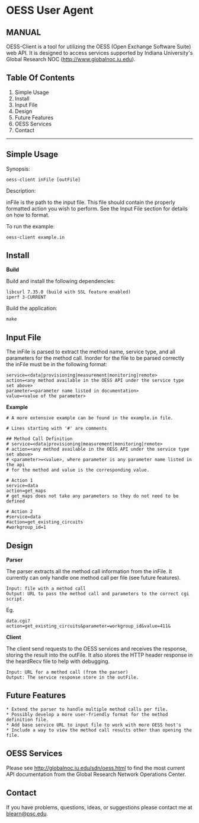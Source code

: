 OESS User Agent
===============

MANUAL
------
OESS-Client is a tool for utilizing the OESS (Open Exchange Software
Suite) web API. It is designed to access services supported by Indiana
University's Global Research NOC (http://www.globalnoc.iu.edu).


Table Of Contents
-----------------

1. Simple Usage
2. Install
3. Input File
4. Design
5. Future Features
6. OESS Services
7. Contact

-----------------


Simple Usage
---------------

Synopsis:

    oess-client inFile [outFile]

Description:

inFile is the path to the input file. This file should contain the 
properly formatted action you wish to perform. See the Input File section for details 
on how to format.

To run the example:

    oess-client example.in

Install
----------

__Build__

Build and install the following dependencies:

    libcurl 7.35.0 (build with SSL feature enabled)
    iperf 3-CURRENT

Build the application:

    make

Input File
-------------

The inFile is parsed to extract the method name, service type, and all 
parameters for the method call. Inorder for the file to be parsed correctly the 
inFile must be in the following format:

    service=<data|provisioning|measurement|monitoring|remote>
    action=<any method available in the OESS API under the service type set above>
    parameter=<parameter name listed in documentation>
    value=<value of the parameter>

__Example__

```
# A more extensive example can be found in the example.in file.

# Lines starting with '#' are comments

## Method Call Definition
# service=<data|provisioning|measurement|monitoring|remote>
# action=<any method available in the OESS API under the service type set above>
# <parameter>=<value>, where parameter is any parameter name listed in the api 
# for the method and value is the corresponding value.

# Action 1
service=data
action=get_maps
# get_maps does not take any parameters so they do not need to be defined

# Action 2
#service=data
#action=get_existing_circuits
#workgroup_id=1
```

Design
---------

__Parser__

The parser extracts all the method call information from the inFile. It currently can
only handle one method call per file (see future features).

    Input: file with a method call
    Output: URL to pass the method call and parameters to the correct cgi script. 
Eg.

    data.cgi?action=get_existing_circuits&parameter=workgroup_id&value=411&

__Client__

The client send requests to the OESS services and receives the response, storing the 
result into the outFile. It also stores the HTTP header response in the heardRecv file to 
help with debugging.

    Input: URL for a method call (from the parser)
    Output: The service response store in the outFile.

Future Features
------------------

    * Extend the parser to handle multiple method calls per file.
    * Possibly develop a more user-friendly format for the method definition file.  
    * Add base service URL to input file to work with more OESS host's
    * Include a way to view the method call results other than opening the file.

OESS Services
----------------

Please see http://globalnoc.iu.edu/sdn/oess.html to find the most current API
documentation from the Global Research Network Operations Center.

Contact
----------

If you have problems, questions, ideas, or suggestions please contact me at blearn@psc.edu.
